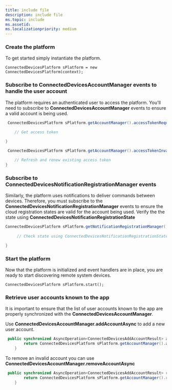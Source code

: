 ```yaml
---
title: include file
description: include file
ms.topic: include
ms.assetid: 
ms.localizationpriority: medium
---
```


### Create the platform


To get started simply instantiate the platform.

`ConnectedDevicesPlatform sPlatform = new ConnectedDevicesPlatform(context);`

### Subscribe to ConnectedDevicesAccountManager events to handle the user account 

The platform requires an authenticated user to access the platform.  You'll need to subscribe to **ConnectedDevicesAccountManager** events to ensure a valid account is being used. 

```Java
 ConnectedDevicesPlatform sPlatform.getAccountManager().accessTokenRequested().subscribe((accountManager, args) -> {

    // Get access token
                 
}
```

```Java
 ConnectedDevicesPlatform sPlatform.getAccountManager().accessTokenInvalidated().subscribe((accountManager, args) -> {

    // Refresh and renew existing access token
}
```


### Subscribe to ConnectedDevicesNotificationRegistrationManager events

Similarly, the platform uses notifications to deliver commands between devices.  Therefore, you must subscribe to the **ConnectedDevicesNotificationRegistrationManager** events to ensure the cloud registration states are valid for the account being used.  Verify the the state using **ConnectedDevicesNotificationRegistrationState**

```Java
ConnectedDevicesPlatform sPlatform.getNotificationRegistrationManager().notificationRegistrationStateChanged().subscribe((notificationRegistrationManager, args) -> {
    
     // Check state using ConnectedDevicesNotificationRegistrationState enum

}
```
### Start the platform
Now that the platform is initialized and event handlers are in place, you are ready to start discovering remote system devices.  

`ConnectedDevicesPlatform sPlatform.start();`

### Retrieve user accounts known to the app

It is important to ensure that the list of user accounts known to the app are properly synchronized with the **ConnectedDevicesAccountManager**.

Use **ConnectedDevicesAccountManager.addAccountAsync** to add a new user account.

```Java
 public synchronized AsyncOperation<ConnectedDevicesAddAccountResult> addAccountToAccountManagerAsync(ConnectedDevicesAccount account) {
        return ConnectedDevicesPlatform sPlatform.getAccountManager().addAccountAsync(account);
    }
```

To remove an invalid account you can use **ConnectedDevicesAccountManager.removeAccountAsync**

```Java
 public synchronized AsyncOperation<ConnectedDevicesAddAccountResult> removeAccountToAccountManagerAsync(ConnectedDevicesAccount account) {
        return ConnectedDevicesPlatform sPlatform.getAccountManager().removeAccountAsync(account);
    }
```